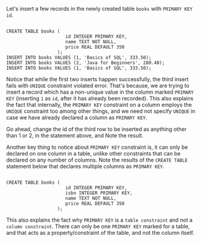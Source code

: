 Let's insert a few records in the newly created table `books` with `PRIMARY KEY` `id`.

<Editor lang="sql" dbName="students3-v1.db" focusTableAfterRun="books">
<code>
CREATE TABLE books (
                      id INTEGER PRIMARY KEY,
                      name TEXT NOT NULL,
                      price REAL DEFAULT 350
                   );
INSERT INTO books VALUES (1, 'Basics of SQL', 333.50);
INSERT INTO books VALUES (2, 'Java for Beginners', 280.40);
INSERT INTO books VALUES (1, 'Basics of SQL', 333.50);
</code>
</Editor>

Notice that while the first two inserts happen successfully, the third insert fails with `UNIQUE` constraint violated error. That's because, we are trying to insert a record which has a non-unique value in the column marked `PRIMARY KEY` (inserting `1` as `id`, after it has already been recorded). This also explains the fact that internally, the `PRIMARY KEY` constraint on a column employs the `UNIQUE` constraint too among other things, and we need not specify `UNIQUE` in case we have already declared a column as `PRIMARY KEY`.

Go ahead, change the id of the third row to be inserted as anything other than 1 or 2, in the statement above, and Note the result.

Another key thing to notice about `PRIMARY KEY` constraint is, it can only be declared on one column in a table, unlike other constraints that can be declared on any number of columns. Note the results of the `CREATE TABLE` statement below that declares multiple columns as `PRIMARY KEY`.

<Editor lang="sql" dbName="students3-v1.db" focusTableAfterRun="books">
<code>
CREATE TABLE books (
                      id INTEGER PRIMARY KEY,
                      isbn INTEGER PRIMARY KEY,
                      name TEXT NOT NULL,
                      price REAL DEFAULT 350
                   );
</code>
</Editor>

This also explains the fact why `PRIMARY KEY` is a `table constraint` and not a `column constraint`. There can only be one `PRIMARY KEY` marked for a table, and that acts as a property/constraint of the table, and not the column itself.